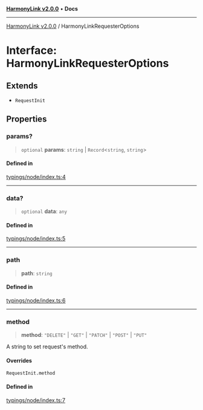 [**HarmonyLink v2.0.0**](../README.md) • **Docs**

***

[HarmonyLink v2.0.0](../globals.md) / HarmonyLinkRequesterOptions

# Interface: HarmonyLinkRequesterOptions

## Extends

- `RequestInit`

## Properties

### params?

> `optional` **params**: `string` \| `Record`\<`string`, `string`\>

#### Defined in

[typings/node/index.ts:4](https://github.com/Joniii11/HarmonyLink/blob/master/src/typings/node/index.ts#L4)

***

### data?

> `optional` **data**: `any`

#### Defined in

[typings/node/index.ts:5](https://github.com/Joniii11/HarmonyLink/blob/master/src/typings/node/index.ts#L5)

***

### path

> **path**: `string`

#### Defined in

[typings/node/index.ts:6](https://github.com/Joniii11/HarmonyLink/blob/master/src/typings/node/index.ts#L6)

***

### method

> **method**: `"DELETE"` \| `"GET"` \| `"PATCH"` \| `"POST"` \| `"PUT"`

A string to set request's method.

#### Overrides

`RequestInit.method`

#### Defined in

[typings/node/index.ts:7](https://github.com/Joniii11/HarmonyLink/blob/master/src/typings/node/index.ts#L7)
